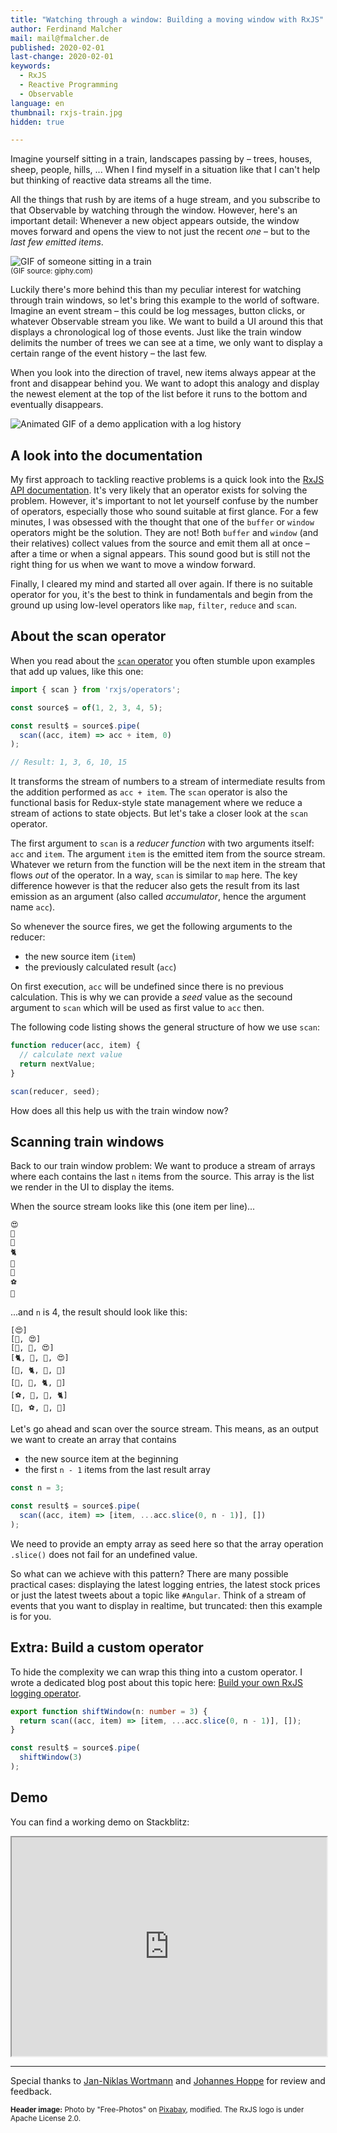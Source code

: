```yaml
---
title: "Watching through a window: Building a moving window with RxJS"
author: Ferdinand Malcher
mail: mail@fmalcher.de
published: 2020-02-01
last-change: 2020-02-01
keywords:
  - RxJS
  - Reactive Programming
  - Observable
language: en
thumbnail: rxjs-train.jpg
hidden: true

---
```


Imagine yourself sitting in a train, landscapes passing by – trees, houses, sheep, people, hills, ...
When I find myself in a situation like that I can't help but thinking of reactive data streams all the time.

All the things that rush by are items of a huge stream, and you subscribe to that Observable by watching through the window.
However, here's an important detail: Whenever a new object appears outside, the window moves forward and opens the view to not just the recent *one* – but to the *last few emitted items*.

![GIF of someone sitting in a train](train.gif)
<br><small>(GIF source: giphy.com)</small>

Luckily there's more behind this than my peculiar interest for watching through train windows, so let's bring this example to the world of software.
Imagine an event stream – this could be log messages, button clicks, or whatever Observable stream you like.
We want to build a UI around this that displays a chronological log of those events.
Just like the train window delimits the number of trees we can see at a time, we only want to display a certain range of the event history – the last few.

When you look into the direction of travel, new items always appear at the front and disappear behind you. We want to adopt this analogy and display the newest element at the top of the list before it runs to the bottom and eventually disappears.

![Animated GIF of a demo application with a log history](loghistory.gif)


## A look into the documentation

My first approach to tackling reactive problems is a quick look into the [RxJS API documentation](https://rxjs.dev/api).
It's very likely that an operator exists for solving the problem.
However, it's important to not let yourself confuse by the number of operators, especially those who sound suitable at first glance.
For a few minutes, I was obsessed with the thought that one of the `buffer` or `window` operators might be the solution.
They are not! Both `buffer` and `window` (and their relatives) collect values from the source and emit them all at once – after a time or when a signal appears.
This sound good but is still not the right thing for us when we want to move a window forward.

Finally, I cleared my mind and started all over again.
If there is no suitable operator for you, it's the best to think in fundamentals and begin from the ground up using low-level operators like `map`, `filter`, `reduce` and `scan`.

## About the scan operator

When you read about the [`scan` operator](https://rxjs.dev/api/operators/scan) you often stumble upon examples that add up values, like this one:

```ts
import { scan } from 'rxjs/operators';

const source$ = of(1, 2, 3, 4, 5);

const result$ = source$.pipe(
  scan((acc, item) => acc + item, 0)
);

// Result: 1, 3, 6, 10, 15
```

It transforms the stream of numbers to a stream of intermediate results from the addition performed as `acc + item`.
The `scan` operator is also the functional basis for Redux-style state management where we reduce a stream of actions to state objects.
But let's take a closer look at the `scan` operator.

The first argument to `scan` is a *reducer function* with two arguments itself: `acc` and `item`.
The argument `item` is the emitted item from the source stream.
Whatever we return from the function will be the next item in the stream that flows *out* of the operator.
In a way, `scan` is similar to `map` here.
The key difference however is that the reducer also gets the result from its last emission as an argument (also called *accumulator*, hence the argument name `acc`).

So whenever the source fires, we get the following arguments to the reducer:

- the new source item (`item`)
- the previously calculated result (`acc`)

On first execution, `acc` will be undefined since there is no previous calculation.
This is why we can provide a *seed* value as the secound argument to `scan` which will be used as first value to `acc` then.

The following code listing shows the general structure of how we use `scan`:

```ts
function reducer(acc, item) {
  // calculate next value
  return nextValue;
}

scan(reducer, seed);
```

How does all this help us with the train window now?

## Scanning train windows

Back to our train window problem: We want to produce a stream of arrays where each contains the last `n` items from the source.
This array is the list we render in the UI to display the items.

When the source stream looks like this (one item per line)...

```
😍
🦊
🍓
🐈
🍕
🐙
⚽️
🐳
```

...and `n` is 4, the result should look like this:

```
[😍]
[🦊, 😍]
[🍓, 🦊, 😍]
[🐈, 🍓, 🦊, 😍]
[🍕, 🐈, 🍓, 🦊]
[🐙, 🍕, 🐈, 🍓]
[⚽️, 🐙, 🍕, 🐈]
[🐳, ⚽️, 🐙, 🍕]
```


Let's go ahead and scan over the source stream.
This means, as an output we want to create an array that contains
- the new source item at the beginning
- the first `n - 1` items from the last result array


```ts
const n = 3;

const result$ = source$.pipe(
  scan((acc, item) => [item, ...acc.slice(0, n - 1)], [])
);
```

We need to provide an empty array as seed here so that the array operation `.slice()` does not fail for an undefined value.

So what can we achieve with this pattern? There are many possible practical cases: displaying the latest logging entries, the latest stock prices or just the latest tweets about a topic like `#Angular`.
Think of a stream of events that you want to display in realtime, but truncated: then this example is for you.


## Extra: Build a custom operator

To hide the complexity we can wrap this thing into a custom operator.
I wrote a dedicated blog post about this topic here: [Build your own RxJS logging operator](https://angular.schule/blog/2018-02-rxjs-own-log-operator).

```ts
export function shiftWindow(n: number = 3) {
  return scan((acc, item) => [item, ...acc.slice(0, n - 1)], []);
}
```

```ts
const result$ = source$.pipe(
  shiftWindow(3)
);
```



## Demo

You can find a working demo on Stackblitz:

<iframe style="width:100%; height: 25em" src="https://stackblitz.com/edit/angular-train-window?ctl=1&embed=1&file=src/app/app.component.ts"></iframe>


-------

Special thanks to [Jan-Niklas Wortmann](https://twitter.com/niklas_wortmann) and [Johannes Hoppe](https://twitter.com/JohannesHoppe) for review and feedback.


<small>**Header image:** Photo by "Free-Photos" on <a href="https://pixabay.com/de/photos/zug-wagen-fenster-eisenbahn-569323/">Pixabay</a>, modified. The RxJS logo is under Apache License 2.0.
</small>